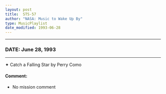 ```yaml
---
layout: post
title:  STS-57
author: "NASA: Music to Wake Up By"
type: MusicPlaylist
date_modified: 1993-06-28
---
```


----
### DATE: June 28, 1993
----
✦ Catch a Falling Star by Perry Como

#### Comment:
* No mission comment
